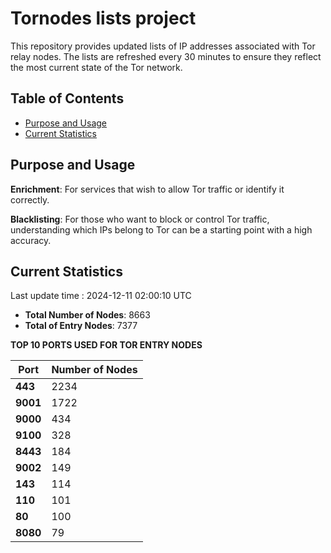 # Tornodes lists project

This repository provides updated lists of IP addresses associated with Tor relay nodes. The lists are refreshed every 30 minutes to ensure they reflect the most current state of the Tor network.

## Table of Contents

- [Purpose and Usage](#purpose-and-usage)
- [Current Statistics](#current-statistics)


## Purpose and Usage

**Enrichment**: For services that wish to allow Tor traffic or identify it correctly.

**Blacklisting**: For those who want to block or control Tor traffic, understanding which IPs belong to Tor can be a starting point with a high accuracy.

## Current Statistics

Last update time : 2024-12-11 02:00:10 UTC

- **Total Number of Nodes**: 8663
- **Total of Entry Nodes**: 7377

**TOP 10 PORTS USED FOR TOR ENTRY NODES**

| **Port** | **Number of Nodes** |
|------|-----------------|
| **443**   | 2234  |
| **9001**   | 1722  |
| **9000**   | 434  |
| **9100**   | 328  |
| **8443**   | 184  |
| **9002**   | 149  |
| **143**   | 114  |
| **110**   | 101  |
| **80**   | 100  |
| **8080**   | 79  |

